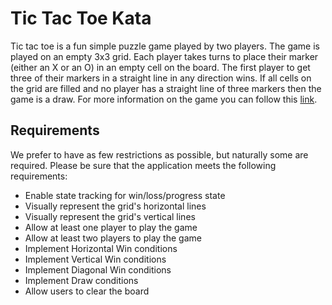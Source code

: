 # Tic Tac Toe Kata
Tic tac toe is a fun simple puzzle game played by two players. The game is played on an empty 3x3 grid. Each player takes turns to place their marker (either an X or an O) in an empty cell on the board. The first player to get three of their markers in a straight line in any direction wins. If all cells on the grid are filled and no player has a straight line of three markers then the game is a draw. For more information on the game you can follow this [link](https://en.wikipedia.org/wiki/Tic-tac-toe).

## Requirements
We prefer to have as few restrictions as possible, but naturally some are required. Please be sure that the application meets the following requirements:

* Enable state tracking for win/loss/progress state
* Visually represent the grid's horizontal lines
* Visually represent the grid's vertical lines
* Allow at least one player to play the game
* Allow at least two players to play the game
* Implement Horizontal Win conditions
* Implement Vertical Win conditions
* Implement Diagonal Win conditions
* Implement Draw conditions
* Allow users to clear the board
